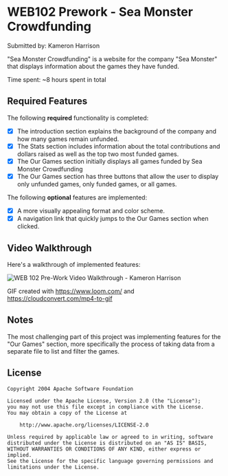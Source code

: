 # WEB102 Prework - Sea Monster Crowdfunding

Submitted by: Kameron Harrison

"Sea Monster Crowdfunding" is a website for the company "Sea Monster" that displays information about the games they have funded.

Time spent: ~8 hours spent in total

## Required Features

The following **required** functionality is completed:

* [x] The introduction section explains the background of the company and how many games remain unfunded.
* [x] The Stats section includes information about the total contributions and dollars raised as well as the top two most funded games.
* [x] The Our Games section initially displays all games funded by Sea Monster Crowdfunding
* [x] The Our Games section has three buttons that allow the user to display only unfunded games, only funded games, or all games.

The following **optional** features are implemented:

* [x] A more visually appealing format and color scheme.
* [x] A navigation link that quickly jumps to the Our Games section when clicked.

## Video Walkthrough

Here's a walkthrough of implemented features:

<img src='https://imgur.com/c93fgBB.gif' title='WEB 102 Pre-Work Video Walkthrough - Kameron Harrison' width='' alt='WEB 102 Pre-Work Video Walkthrough - Kameron Harrison' />

<!-- Replace this with whatever GIF tool you used! -->
GIF created with https://www.loom.com/ and https://cloudconvert.com/mp4-to-gif 
<!-- Recommended tools:
[Kap](https://getkap.co/) for macOS
[ScreenToGif](https://www.screentogif.com/) for Windows
[peek](https://github.com/phw/peek) for Linux. -->

## Notes

The most challenging part of this project was implementing features for the "Our Games" section, more specifically the process of taking data from a separate file to list and filter the games.

## License

    Copyright 2004 Apache Software Foundation

    Licensed under the Apache License, Version 2.0 (the "License");
    you may not use this file except in compliance with the License.
    You may obtain a copy of the License at

        http://www.apache.org/licenses/LICENSE-2.0

    Unless required by applicable law or agreed to in writing, software
    distributed under the License is distributed on an "AS IS" BASIS,
    WITHOUT WARRANTIES OR CONDITIONS OF ANY KIND, either express or implied.
    See the License for the specific language governing permissions and
    limitations under the License.
